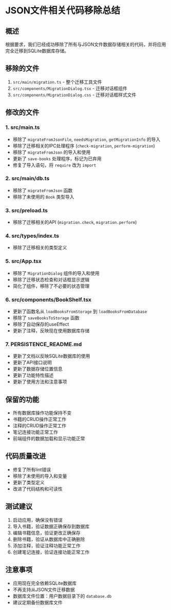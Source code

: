 # JSON文件相关代码移除总结

## 概述
根据要求，我们已经成功移除了所有与JSON文件数据存储相关的代码，并将应用完全迁移到SQLite数据库存储。

## 移除的文件
1. `src/main/migration.ts` - 整个迁移工具文件
2. `src/components/MigrationDialog.tsx` - 迁移对话框组件
3. `src/components/MigrationDialog.css` - 迁移对话框样式文件

## 修改的文件

### 1. src/main.ts
- 移除了 `migrateFromJsonFile`, `needsMigration`, `getMigrationInfo` 的导入
- 移除了迁移相关的IPC处理程序 (`check-migration`, `perform-migration`)
- 移除了 `migrateFromJson` 的导入和使用
- 更新了 `save-books` 处理程序，标记为已弃用
- 修复了导入语句，将 `require` 改为 `import`

### 2. src/main/db.ts
- 移除了 `migrateFromJson` 函数
- 移除了未使用的 `Book` 类型导入

### 3. src/preload.ts
- 移除了迁移相关的API (`migration.check`, `migration.perform`)

### 4. src/types/index.ts
- 移除了迁移相关的类型定义

### 5. src/App.tsx
- 移除了 `MigrationDialog` 组件的导入和使用
- 移除了迁移状态检查和对话框显示逻辑
- 简化了组件，移除了不必要的状态管理

### 6. src/components/BookShelf.tsx
- 更新了函数名从 `loadBooksFromStorage` 到 `loadBooksFromDatabase`
- 移除了 `saveBooksToStorage` 函数
- 移除了自动保存的useEffect
- 更新了注释，反映现在使用数据库存储

### 7. PERSISTENCE_README.md
- 更新了文档以反映SQLite数据库的使用
- 更新了API接口说明
- 更新了数据存储位置信息
- 更新了功能特性描述
- 更新了使用方法和注意事项

## 保留的功能
- 所有数据库操作功能保持不变
- 书籍的CRUD操作正常工作
- 注释的CRUD操作正常工作
- 笔记连接功能正常工作
- 前端组件的数据加载和显示功能正常

## 代码质量改进
- 修复了所有lint错误
- 移除了未使用的导入和变量
- 更新了类型定义
- 改进了代码结构和可读性

## 测试建议
1. 启动应用，确保没有错误
2. 导入书籍，验证数据正确保存到数据库
3. 编辑书籍信息，验证更改正确保存
4. 删除书籍，验证从数据库中正确删除
5. 添加注释，验证注释功能正常工作
6. 创建笔记连接，验证连接功能正常工作

## 注意事项
- 应用现在完全依赖SQLite数据库
- 不再支持从JSON文件迁移数据
- 数据库文件位置：用户数据目录下的 `database.db`
- 建议定期备份数据库文件
